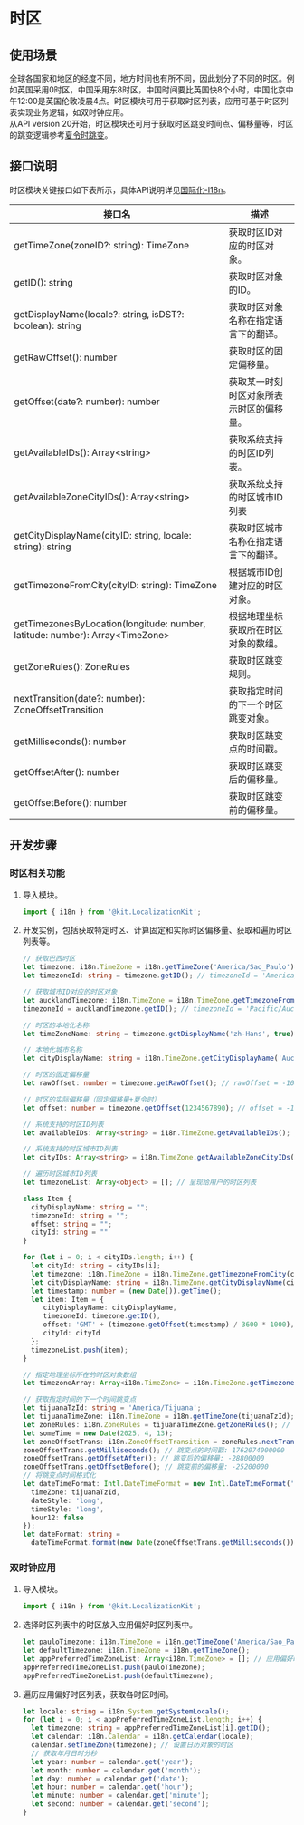 # 时区

## 使用场景

全球各国家和地区的经度不同，地方时间也有所不同，因此划分了不同的时区。例如英国采用0时区，中国采用东8时区，中国时间要比英国快8个小时，中国北京中午12:00是英国伦敦凌晨4点。时区模块可用于获取时区列表，应用可基于时区列表实现业务逻辑，如双时钟应用。<br/>从API version 20开始，时区模块还可用于获取时区跳变时间点、偏移量等，时区的跳变逻辑参考[夏令时跳变](./i18n-dst-transition.md)。

## 接口说明

时区模块关键接口如下表所示，具体API说明详见[国际化-I18n](../reference/apis-localization-kit/js-apis-i18n.md)。

| 接口名 | 描述 |
| -------- | -------- |
| getTimeZone(zoneID?: string): TimeZone | 获取时区ID对应的时区对象。 |
| getID(): string | 获取时区对象的ID。 |
| getDisplayName(locale?: string, isDST?: boolean): string | 获取时区对象名称在指定语言下的翻译。 |
| getRawOffset(): number | 获取时区的固定偏移量。 |
| getOffset(date?: number): number | 获取某一时刻时区对象所表示时区的偏移量。 |
| getAvailableIDs(): Array&lt;string&gt; | 获取系统支持的时区ID列表。 |
| getAvailableZoneCityIDs(): Array&lt;string&gt; | 获取系统支持的时区城市ID列表 |
| getCityDisplayName(cityID: string, locale: string): string | 获取时区城市名称在指定语言下的翻译。 |
| getTimezoneFromCity(cityID: string): TimeZone | 根据城市ID创建对应的时区对象。 |
| getTimezonesByLocation(longitude: number, latitude: number): Array&lt;TimeZone&gt; | 根据地理坐标获取所在时区对象的数组。 |
| getZoneRules(): ZoneRules | 获取时区跳变规则。 |
| nextTransition(date?: number): ZoneOffsetTransition | 获取指定时间的下一个时区跳变对象。 |
| getMilliseconds(): number | 获取时区跳变点的时间戳。 |
| getOffsetAfter(): number | 获取时区跳变后的偏移量。 |
| getOffsetBefore(): number | 获取时区跳变前的偏移量。 |

## 开发步骤

### 时区相关功能

1. 导入模块。
   ```ts
   import { i18n } from '@kit.LocalizationKit';
   ```

2. 开发实例，包括获取特定时区、计算固定和实际时区偏移量、获取和遍历时区列表等。
   ```ts
   // 获取巴西时区
   let timezone: i18n.TimeZone = i18n.getTimeZone('America/Sao_Paulo'); // 传入特定时区，创建时区类
   let timezoneId: string = timezone.getID(); // timezoneId = 'America/Sao_Paulo'

   // 获取城市ID对应的时区对象
   let aucklandTimezone: i18n.TimeZone = i18n.TimeZone.getTimezoneFromCity('Auckland');
   timezoneId = aucklandTimezone.getID(); // timezoneId = 'Pacific/Auckland'

   // 时区的本地化名称
   let timeZoneName: string = timezone.getDisplayName('zh-Hans', true); // timeZoneName = '巴西利亚标准时间'

   // 本地化城市名称
   let cityDisplayName: string = i18n.TimeZone.getCityDisplayName('Auckland', 'zh-Hans'); // cityDisplayName = '奥克兰 (新西兰)'

   // 时区的固定偏移量
   let rawOffset: number = timezone.getRawOffset(); // rawOffset = -10800000

   // 时区的实际偏移量（固定偏移量+夏令时）
   let offset: number = timezone.getOffset(1234567890); // offset = -10800000

   // 系统支持的时区ID列表
   let availableIDs: Array<string> = i18n.TimeZone.getAvailableIDs(); // availableIDs = ['America/Adak', 'Asia/Hovd', ...]

   // 系统支持的时区城市ID列表
   let cityIDs: Array<string> = i18n.TimeZone.getAvailableZoneCityIDs(); // cityIDs = ['Auckland', 'Magadan', ...]

   // 遍历时区城市ID列表
   let timezoneList: Array<object> = []; // 呈现给用户的时区列表

   class Item {
     cityDisplayName: string = "";
     timezoneId: string = "";
     offset: string = "";
     cityId: string = ""
   }

   for (let i = 0; i < cityIDs.length; i++) {
     let cityId: string = cityIDs[i];
     let timezone: i18n.TimeZone = i18n.TimeZone.getTimezoneFromCity(cityId); // 城市ID对应的时区对象
     let cityDisplayName: string = i18n.TimeZone.getCityDisplayName(cityId, 'zh-CN'); // 本地化城市名称
     let timestamp: number = (new Date()).getTime();
     let item: Item = {
        cityDisplayName: cityDisplayName,
        timezoneId: timezone.getID(),
        offset: 'GMT' + (timezone.getOffset(timestamp) / 3600 * 1000),
        cityId: cityId
     };
     timezoneList.push(item);
   }

   // 指定地理坐标所在的时区对象数组
   let timezoneArray: Array<i18n.TimeZone> = i18n.TimeZone.getTimezonesByLocation(-43.1, -22.5);

   // 获取指定时间的下一个时间跳变点
   let tijuanaTzId: string = 'America/Tijuana';
   let tijuanaTimeZone: i18n.TimeZone = i18n.getTimeZone(tijuanaTzId); // 获取蒂华纳时区
   let zoneRules: i18n.ZoneRules = tijuanaTimeZone.getZoneRules(); // 获取蒂华纳时区的时间跳变规则
   let someTime = new Date(2025, 4, 13);
   let zoneOffsetTrans: i18n.ZoneOffsetTransition = zoneRules.nextTransition(someTime.getTime());
   zoneOffsetTrans.getMilliseconds(); // 跳变点的时间戳: 1762074000000
   zoneOffsetTrans.getOffsetAfter(); // 跳变后的偏移量: -28800000
   zoneOffsetTrans.getOffsetBefore(); // 跳变前的偏移量: -25200000
   // 将跳变点时间格式化
   let dateTimeFormat: Intl.DateTimeFormat = new Intl.DateTimeFormat('en-US', {
     timeZone: tijuanaTzId,
     dateStyle: 'long',
     timeStyle: 'long',
     hour12: false
   });
   let dateFormat: string =
     dateTimeFormat.format(new Date(zoneOffsetTrans.getMilliseconds())); // November 2, 2025, 1:00:00 PST
   ```

### 双时钟应用

1. 导入模块。
   ```ts
   import { i18n } from '@kit.LocalizationKit';
   ```

2. 选择时区列表中的时区放入应用偏好时区列表中。
   ```ts
   let pauloTimezone: i18n.TimeZone = i18n.getTimeZone('America/Sao_Paulo');
   let defaultTimezone: i18n.TimeZone = i18n.getTimeZone();
   let appPreferredTimeZoneList: Array<i18n.TimeZone> = []; // 应用偏好时区列表
   appPreferredTimeZoneList.push(pauloTimezone);
   appPreferredTimeZoneList.push(defaultTimezone);
   ```

3. 遍历应用偏好时区列表，获取各时区时间。
   ```ts
   let locale: string = i18n.System.getSystemLocale();
   for (let i = 0; i < appPreferredTimeZoneList.length; i++) {
     let timezone: string = appPreferredTimeZoneList[i].getID();
     let calendar: i18n.Calendar = i18n.getCalendar(locale);
     calendar.setTimeZone(timezone); // 设置日历对象的时区
     // 获取年月日时分秒
     let year: number = calendar.get('year');
     let month: number = calendar.get('month');
     let day: number = calendar.get('date');
     let hour: number = calendar.get('hour');
     let minute: number = calendar.get('minute');
     let second: number = calendar.get('second');
   }
   ```